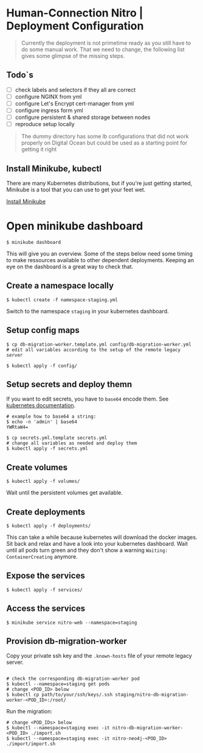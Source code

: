 # Human-Connection Nitro | Deployment Configuration

> Currently the deployment is not primetime ready as you still have to do some manual work. That we need to change, the following list gives some glimpse of the missing steps.

## Todo`s
- [ ] check labels and selectors if they all are correct
- [ ] configure NGINX from yml
- [ ] configure Let's Encrypt cert-manager from yml
- [ ] configure ingress form yml
- [ ] configure persistent & shared storage between nodes
- [ ] reproduce setup locally

> The dummy directory has some lb configurations that did not work properly on Digital Ocean but could be used as a starting point for getting it right

## Install Minikube, kubectl
There are many Kubernetes distributions, but if you're just getting started, Minikube is a tool that you can use to get your feet wet.

[Install Minikube](https://kubernetes.io/docs/tasks/tools/install-minikube/)

# Open minikube dashboard
```
$ minikube dashboard
```
This will give you an overview.
Some of the steps below need some timing to make ressources available to other
dependent deployments. Keeping an eye on the dashboard is a great way to check
that.

## Create a namespace locally
```shell
$ kubectl create -f namespace-staging.yml
```
Switch to the namespace `staging` in your kubernetes dashboard.

## Setup config maps
```shell
$ cp db-migration-worker.template.yml config/db-migration-worker.yml
# edit all variables according to the setup of the remote legacy server

$ kubectl apply -f config/
```

## Setup secrets and deploy themn
If you want to edit secrets, you have to `base64` encode them. See [kubernetes
documentation](https://kubernetes.io/docs/concepts/configuration/secret/#creating-a-secret-manually).
```shell
# example how to base64 a string:
$ echo -n 'admin' | base64
YWRtaW4=

$ cp secrets.yml.template secrets.yml
# change all variables as needed and deploy them
$ kubectl apply -f secrets.yml
```

## Create volumes 
```shell
$ kubectl apply -f volumes/
```
Wait until the persistent volumes get available.

## Create deployments
```shell
$ kubectl apply -f deployments/
```
This can take a while because kubernetes will download the docker images.
Sit back and relax and have a look into your kubernetes dashboard.
Wait until all pods turn green and they don't show a warning
`Waiting: ContainerCreating` anymore.

## Expose the services

```shell
$ kubectl apply -f services/
```

## Access the services

```shell
$ minikube service nitro-web --namespace=staging
```


## Provision db-migration-worker
Copy your private ssh key and the `.known-hosts` file of your remote legacy server.
```shell

# check the corresponding db-migration-worker pod
$ kubectl --namespace=staging get pods
# change <POD_ID> below
$ kubectl cp path/to/your/ssh/keys/.ssh staging/nitro-db-migration-worker-<POD_ID>:/root/
```

Run the migration:
```shell
# change <POD_IDs> below
$ kubectl --namespace=staging exec -it nitro-db-migration-worker-<POD_ID> ./import.sh
$ kubectl --namespace=staging exec -it nitro-neo4j-<POD_ID>               ./import/import.sh
```
